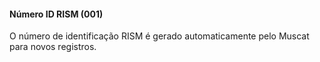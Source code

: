 #### Número ID RISM (001)

O número de identificação RISM é gerado automaticamente pelo Muscat para novos registros.